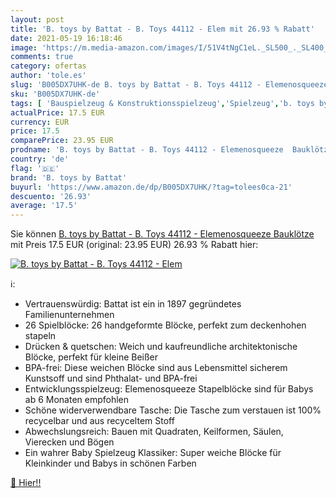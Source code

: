 ```yaml
---
layout: post
title: 'B. toys by Battat - B. Toys 44112 - Elem mit 26.93 % Rabatt'
date: 2021-05-19 16:18:46
image: 'https://m.media-amazon.com/images/I/51V4tNgC1eL._SL500_._SL400_.jpg'
comments: true
category: ofertas
author: 'tole.es'
slug: 'B005DX7UHK-de B. toys by Battat - B. Toys 44112 - Elemenosqueeze Bauklötze'
sku: 'B005DX7UHK-de'
tags: [ 'Bauspielzeug & Konstruktionsspielzeug','Spielzeug','b. toys by battat', ]
actualPrice: 17.5 EUR
currency: EUR
price: 17.5
comparePrice: 23.95 EUR
prodname: 'B. toys by Battat - B. Toys 44112 - Elemenosqueeze  Bauklötze'
country: 'de'
flag: '🇩🇪'
brand: 'B. toys by Battat'
buyurl: 'https://www.amazon.de/dp/B005DX7UHK/?tag=tolees0ca-21'
descuento: '26.93'
average: '17.5'
---
```


Sie können [B. toys by Battat - B. Toys 44112 - Elemenosqueeze  Bauklötze](https://www.amazon.de/dp/B005DX7UHK/?tag=tolees0ca-21) mit Preis 17.5 EUR (original: 23.95 EUR) 26.93 % Rabatt hier:

[![B. toys by Battat - B. Toys 44112 - Elem](https://m.media-amazon.com/images/I/51V4tNgC1eL._SL500_._SL400_.jpg)](https://www.amazon.de/dp/B005DX7UHK/?tag=tolees0ca-21)

ℹ️:

- Vertrauenswürdig: Battat ist ein in 1897 gegründetes Familienunternehmen
- 26 Spielblöcke: 26 handgeformte Blöcke, perfekt zum deckenhohen stapeln
- Drücken & quetschen: Weich und kaufreundliche architektonische Blöcke, perfekt für kleine Beißer
- BPA-frei: Diese weichen Blöcke sind aus Lebensmittel sicherem Kunstsoff und sind Phthalat- und BPA-frei
- Entwicklungsspielzeug: Elemenosqueeze Stapelblöcke sind für Babys ab 6 Monaten empfohlen
- Schöne widerverwendbare Tasche: Die Tasche zum verstauen ist 100% recycelbar und aus recyceltem Stoff
- Abwechslungsreich: Bauen mit Quadraten, Keilformen, Säulen, Vierecken und Bögen
- Ein wahrer Baby Spielzeug Klassiker: Super weiche Blöcke für Kleinkinder und Babys in schönen Farben

[🛒 Hier!!](https://www.amazon.de/dp/B005DX7UHK/?tag=tolees0ca-21)
